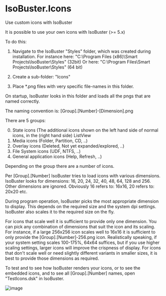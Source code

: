 # IsoBuster.Icons
Use custom icons with IsoBuster

It is possible to use your own icons with IsoBuster (>= 5.x)

To do this:

1. Navigate to the IsoBuster "Styles" folder, which was created during installation.
  For instance here: "C:\Program Files (x86)\Smart Projects\IsoBuster\Styles" (32bit)
  Or here: "C:\Program Files\Smart Projects\IsoBuster\Styles" (64 bit)
  
2. Create a sub-folder: "Icons"

3. Place *.png files with very specific file-names in this folder.

On startup, IsoBuster looks in this folder and loads all the pngs that are named correctly.

The naming convention is:
[Group].[Number]-[Dimension].png

There are 5 groups:

0. State icons (The additional icons shown on the left hand side of normal icons, in the (right hand side) ListView
1. Media icons (Folder, Partition, CD, ..)
2. Overlay icons (Deleted, Not yet expanded/explored, ..)
3. File System icons (UDF, NTFS, ..)
4. General application icons (Help, Refresh, ..)

Depending on the group there are a number of icons.

Per [Group].[Number] IsoBuster tries to load icons with various dimensions.
IsoBuster looks for dimensions: 16, 20, 24, 32, 40, 48, 64, 128 and 256.
Other dimensions are ignored.  Obviously 16 refers to: 16x16, 20 refers to: 20x20 etc.

During program operation, IsoBuster picks the most appropriate dimension to display.
This depends on the required size and the system dpi settings. IsoBuster also scales it to the required size on the fly.

For icons that scale well it is sufficient to provide only one dimension.  You can pick any combination of dimensions that suit the icon and its scaling.
For instance, if a large 256x256 icon scales well to 16x16 it is sufficient to only provide the [Group].[Number]-256.png icon.
Realistically speaking, if your system setting scales 100-175%, 64x64 suffices, but if you use higher scaling settings, larger icons will improve the crispness of display.
For icons that don't scale well or need slightly different variants in smaller sizes, it is best to provide those dimensions as required.

To test and to see how IsoBuster renders your icons, or to see the embedded icons, and to see all [Group].[Number] names, open "TestIcons.dsk" in IsoBuster.

![image](https://user-images.githubusercontent.com/58023319/225253661-11514d34-2e71-4ddf-bac0-c4dead5b7792.png)
